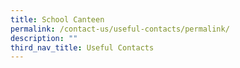 ```yaml
---
title: School Canteen
permalink: /contact-us/useful-contacts/permalink/
description: ""
third_nav_title: Useful Contacts
---
```

